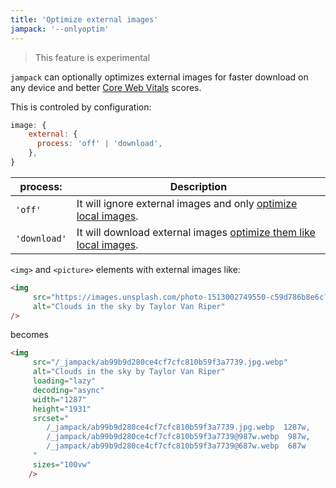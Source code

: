 ```yaml
---
title: 'Optimize external images'
jampack: '--onlyoptim'
---
```


> This feature is experimental

`jampack` can optionally optimizes external images for faster download on any device and better [Core Web Vitals](https://web.dev/learn-core-web-vitals/) scores.

This is controled by configuration:

```js
image: {
    external: {
      process: 'off' | 'download',
    },
}
```

| process: | Description |
|-----------|-------------|
| `'off'` | It will ignore external images and only [optimize local images](/features/optimize-images/). |
| `'download'` | It will download external images [optimize them like local images](/features/optimize-images/). |

`<img>` and `<picture>` elements with external images like:

```html
<img
     src="https://images.unsplash.com/photo-1513002749550-c59d786b8e6c?ixlib=rb-4.0.3&ixid=M3wxMjA3fDB8MHxwaG90by1wYWdlfHx8fGVufDB8fHx8fA%3D%3D&auto=jpg&fit=crop&w=1287&q=80"
     alt="Clouds in the sky by Taylor Van Riper"
/>
```

becomes

```html
<img
     src="/_jampack/ab99b9d280ce4cf7cfc810b59f3a7739.jpg.webp"
     alt="Clouds in the sky by Taylor Van Riper"
     loading="lazy"
     decoding="async"
     width="1287"
     height="1931"
     srcset="
        /_jampack/ab99b9d280ce4cf7cfc810b59f3a7739.jpg.webp  1287w,
        /_jampack/ab99b9d280ce4cf7cfc810b59f3a7739@987w.webp  987w,
        /_jampack/ab99b9d280ce4cf7cfc810b59f3a7739@687w.webp  687w
     "
     sizes="100vw"
    />
```

